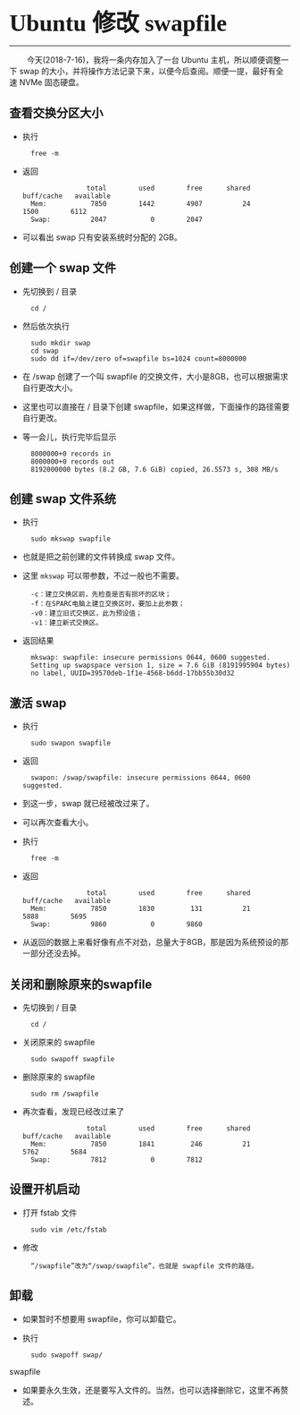 <b style="font-size: 42px;font-family: 'Consolas';">Ubuntu 修改 swapfile</b>
***
&nbsp;&nbsp;&nbsp;&nbsp;&nbsp;&nbsp;&nbsp;&nbsp;今天(2018-7-16)，我将一条内存加入了一台 Ubuntu 主机，所以顺便调整一下 swap 的大小，并将操作方法记录下来，以便今后查阅。顺便一提，最好有全速 NVMe 固态硬盘。  
## 查看交换分区大小 ##

- 执行

		free -m
- 返回

		              total        used        free      shared  buff/cache   available
		Mem:           7850        1442        4907          24         1500        6112
		Swap:          2047           0        2047
 - 可以看出 swap 只有安装系统时分配的 2GB。
## 创建一个 swap 文件 ##
- 先切换到 / 目录

		cd /
- 然后依次执行

		sudo mkdir swap
		cd swap
		sudo dd if=/dev/zero of=swapfile bs=1024 count=8000000
- 在 /swap 创建了一个叫 swapfile 的交换文件，大小是8GB，也可以根据需求自行更改大小。
- 这里也可以直接在 / 目录下创建 swapfile，如果这样做，下面操作的路径需要自行更改。
- 等一会儿，执行完毕后显示

		8000000+0 records in
		8000000+0 records out
		8192000000 bytes (8.2 GB, 7.6 GiB) copied, 26.5573 s, 308 MB/s
## 创建 swap 文件系统 ##
- 执行


		sudo mkswap swapfile
- 也就是把之前创建的文件转换成 swap 文件。
- 这里 `mkswap` 可以带参数，不过一般也不需要。

		-c：建立交换区前，先检查是否有损坏的区块；
		-f：在SPARC电脑上建立交换区时，要加上此参数；
		-v0：建立旧式交换区，此为预设值；
		-v1：建立新式交换区。
- 返回结果

		mkswap: swapfile: insecure permissions 0644, 0600 suggested.
		Setting up swapspace version 1, size = 7.6 GiB (8191995904 bytes)
		no label, UUID=39570deb-1f1e-4568-b6dd-17bb55b30d32

## 激活 swap ##
- 执行

		sudo swapon swapfile
- 返回

		swapon: /swap/swapfile: insecure permissions 0644, 0600 suggested.
- 到这一步，swap 就已经被改过来了。
- 可以再次查看大小。
- 执行

		free -m
- 返回

		              total        used        free      shared  buff/cache   available
		Mem:           7850        1830         131          21        5888        5695
		Swap:          9860           0        9860
- 从返回的数据上来看好像有点不对劲，总量大于8GB，那是因为系统预设的那一部分还没去掉。
## 关闭和删除原来的swapfile ##
- 先切换到 / 目录

		cd /
- 关闭原来的 swapfile

		sudo swapoff swapfile
- 删除原来的 swapfile

		sudo rm /swapfile
- 再次查看，发现已经改过来了

		              total        used        free      shared  buff/cache   available
		Mem:           7850        1841         246          21        5762        5684
		Swap:          7812           0        7812
## 设置开机启动 ##
- 打开 fstab 文件

		sudo vim /etc/fstab
- 修改

		“/swapfile”改为“/swap/swapfile”，也就是 swapfile 文件的路径。

## 卸载 ##
- 如果暂时不想要用 swapfile，你可以卸载它。
- 执行

		sudo swapoff swap/
swapfile
- 如果要永久生效，还是要写入文件的。当然，也可以选择删除它，这里不再赘述。